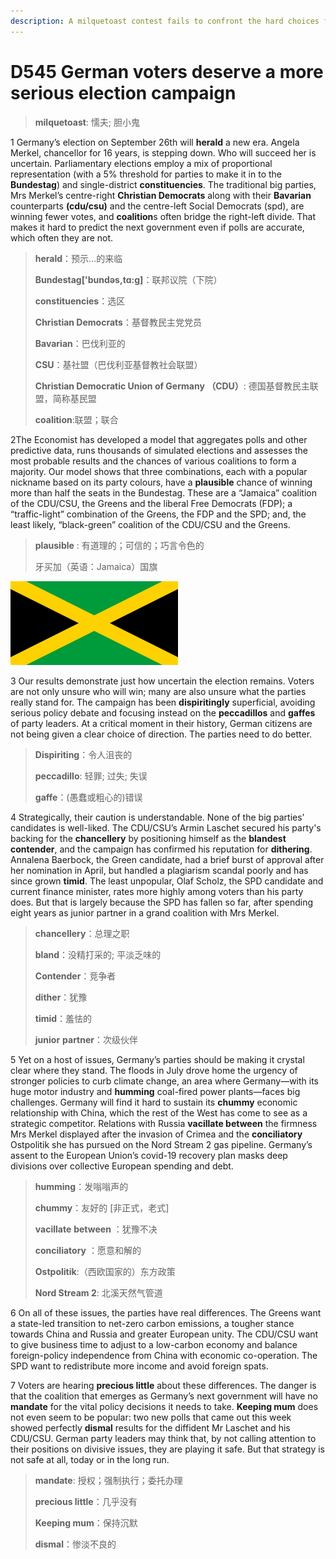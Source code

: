 ```yaml
---
description: A milquetoast contest fails to confront the hard choices facing Europe’s biggest economy
---
```


# D545 German voters deserve a more serious election campaign
> **milquetoast**: 懦夫; 胆小鬼
 > 

1 Germany’s election on September 26th will **herald** a new era. Angela Merkel, chancellor for 16 years, is stepping down. Who will succeed her is uncertain. Parliamentary elections employ a mix of proportional representation (with a 5% threshold for parties to make it in to the **Bundestag**) and single-district **constituencies**. The traditional big parties, Mrs Merkel’s centre-right **Christian Democrats** along with their **Bavarian** counterparts **(cdu/csu)** and the centre-left Social Democrats (spd), are winning fewer votes, and **coalition**s often bridge the right-left divide. That makes it hard to predict the next government even if polls are accurate, which often they are not.

> **herald**：预示…的来临
>
> **Bundestag['bundəs,tɑ:ɡ]**：联邦议院（下院）
>
> **constituencies**：选区
>
> **Christian Democrats**：基督教民主党党员
>
> **Bavarian**：巴伐利亚的
>
> **CSU**：基社盟（巴伐利亚基督教社会联盟）
>
> **Christian Democratic Union of Germany （CDU）**: 德国基督教民主联盟，简称基民盟
>
> **coalition**:联盟；联合
>

2The Economist has developed a model that aggregates polls and other predictive data, runs thousands of simulated elections and assesses the most probable results and the chances of various coalitions to form a majority. Our model shows that three combinations, each with a popular nickname based on its party colours, have a **plausible** chance of winning more than half the seats in the Bundestag. These are a “Jamaica” coalition of the CDU/CSU, the Greens and the liberal Free Democrats (FDP); a “traffic-light” combination of the Greens, the FDP and the SPD; and, the least likely, “black-green” coalition of the CDU/CSU and the Greens.

> **plausible** : 有道理的；可信的；巧言令色的
>
> 牙买加（英语：Jamaica）国旗
>

![](./img/boxcnFOF0zIibb0hx3BCLaJrnQh.png)

3 Our results demonstrate just how uncertain the election remains. Voters are not only unsure who will win; many are also unsure what the parties really stand for. The campaign has been **dispiritingly** superficial, avoiding serious policy debate and focusing instead on the **peccadillos** and **gaffes** of party leaders. At a critical moment in their history, German citizens are not being given a clear choice of direction. The parties need to do better.

> **Dispiriting**：令人沮丧的
>
> **peccadillo**: 轻罪; 过失; 失误
>
> **gaffe**：(愚蠢或粗心的)错误
>

4 Strategically, their caution is understandable. None of the big parties’ candidates is well-liked. The CDU/CSU’s Armin Laschet secured his party's backing for the **chancellery** by positioning himself as the **blandest contender**, and the campaign has confirmed his reputation for **dithering**. Annalena Baerbock, the Green candidate, had a brief burst of approval after her nomination in April, but handled a plagiarism scandal poorly and has since grown **timid**. The least unpopular, Olaf Scholz, the SPD candidate and current finance minister, rates more highly among voters than his party does. But that is largely because the SPD has fallen so far, after spending eight years as junior partner in a grand coalition with Mrs Merkel.

> **chancellery**：总理之职
>
> **bland**：没精打采的; 平淡乏味的
>
> **Contender**：竞争者
>
> **dither**：犹豫
>
> **timid**：羞怯的
>
> **junior** **partner**：次级伙伴
>

5 Yet on a host of issues, Germany’s parties should be making it crystal clear where they stand. The floods in July drove home the urgency of stronger policies to curb climate change, an area where Germany—with its huge motor industry and **humming** coal-fired power plants—faces big challenges. Germany will find it hard to sustain its **chummy** economic relationship with China, which the rest of the West has come to see as a strategic competitor. Relations with Russia **vacillate between** the firmness Mrs Merkel displayed after the invasion of Crimea and the **conciliatory** Ostpolitik she has pursued on the Nord Stream 2 gas pipeline. Germany’s assent to the European Union’s covid-19 recovery plan masks deep divisions over collective European spending and debt.

> **humming**：发嗡嗡声的
>
> **chummy**：友好的 [非正式，老式]
>
> **vacillate** **between** ：犹豫不决
>
> **conciliatory** ：愿意和解的
>
> **Ostpolitik**:（西欧国家的）东方政策
>
> **Nord Stream 2**: 北溪天然气管道
>

6 On all of these issues, the parties have real differences. The Greens want a state-led transition to net-zero carbon emissions, a tougher stance towards China and Russia and greater European unity. The  CDU/CSU  want to give business time to adjust to a low-carbon economy and balance foreign-policy independence from China with economic co-operation. The SPD want to redistribute more income and avoid foreign spats.

7   Voters are hearing **precious little** about these differences. The danger is that the coalition that emerges as Germany’s next government will have no **mandate** for the vital policy decisions it needs to take. **Keeping mum** does not even seem to be popular: two new polls that came out this week showed perfectly **dismal** results for the diffident Mr Laschet and his CDU/CSU. German party leaders may think that, by not calling attention to their positions on divisive issues, they are playing it safe. But that strategy is not safe at all, today or in the long run.

> **mandate**: 授权；强制执行；委托办理
>
> **precious little**：几乎没有
>
> **Keeping mum**：保持沉默
>
> **dismal**：惨淡不良的
>

